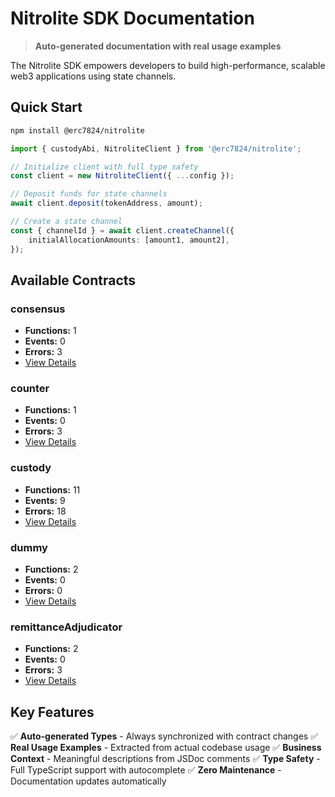 # Nitrolite SDK Documentation

> **Auto-generated documentation with real usage examples**

The Nitrolite SDK empowers developers to build high-performance, scalable web3 applications using state channels.

## Quick Start

```bash
npm install @erc7824/nitrolite
```

```typescript
import { custodyAbi, NitroliteClient } from '@erc7824/nitrolite';

// Initialize client with full type safety
const client = new NitroliteClient({ ...config });

// Deposit funds for state channels
await client.deposit(tokenAddress, amount);

// Create a state channel
const { channelId } = await client.createChannel({
    initialAllocationAmounts: [amount1, amount2],
});
```

## Available Contracts

### consensus

- **Functions:** 1
- **Events:** 0
- **Errors:** 3
- [View Details](./contracts/consensus.md)

### counter

- **Functions:** 1
- **Events:** 0
- **Errors:** 3
- [View Details](./contracts/counter.md)

### custody

- **Functions:** 11
- **Events:** 9
- **Errors:** 18
- [View Details](./contracts/custody.md)

### dummy

- **Functions:** 2
- **Events:** 0
- **Errors:** 0
- [View Details](./contracts/dummy.md)

### remittanceAdjudicator

- **Functions:** 2
- **Events:** 0
- **Errors:** 3
- [View Details](./contracts/remittanceAdjudicator.md)

## Key Features

✅ **Auto-generated Types** - Always synchronized with contract changes
✅ **Real Usage Examples** - Extracted from actual codebase usage
✅ **Business Context** - Meaningful descriptions from JSDoc comments
✅ **Type Safety** - Full TypeScript support with autocomplete
✅ **Zero Maintenance** - Documentation updates automatically

